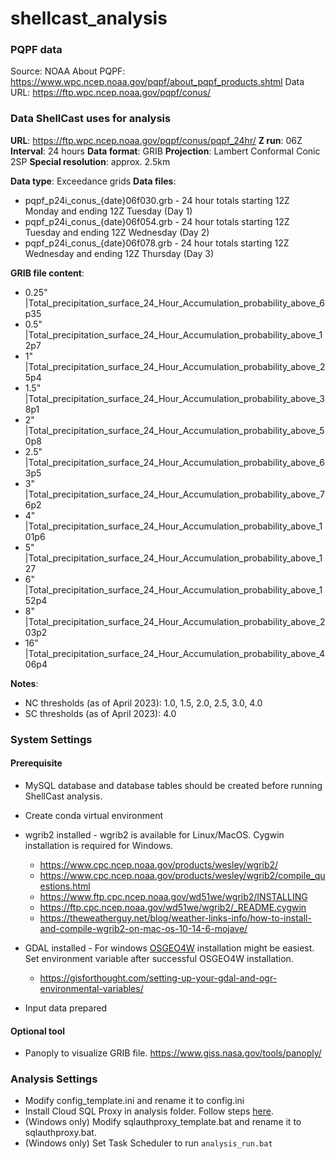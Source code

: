 # shellcast_analysis

### PQPF data
Source: NOAA
About PQPF:  https://www.wpc.ncep.noaa.gov/pqpf/about_pqpf_products.shtml
Data URL:  https://ftp.wpc.ncep.noaa.gov/pqpf/conus/

### Data ShellCast uses for analysis
**URL**:  https://ftp.wpc.ncep.noaa.gov/pqpf/conus/pqpf_24hr/
**Z run**: 06Z
**Interval**: 24 hours
**Data format**: GRIB
**Projection**: Lambert Conformal Conic 2SP
**Special resolution**: approx. 2.5km

**Data type**: Exceedance grids
**Data files**:

* pqpf_p24i_conus_{date}06f030.grb - 24 hour totals starting 12Z Monday and ending 12Z Tuesday (Day 1)
* pqpf_p24i_conus_{date}06f054.grb - 24 hour totals starting 12Z Tuesday and ending 12Z Wednesday (Day 2)
* pqpf_p24i_conus_{date}06f078.grb - 24 hour totals starting 12Z Wednesday and ending 12Z Thursday (Day 3)

**GRIB file content**:

- 0.25"   |Total_precipitation_surface_24_Hour_Accumulation_probability_above_6p35
- 0.5"     |Total_precipitation_surface_24_Hour_Accumulation_probability_above_12p7
- 1"        |Total_precipitation_surface_24_Hour_Accumulation_probability_above_25p4
- 1.5"     |Total_precipitation_surface_24_Hour_Accumulation_probability_above_38p1
- 2"        |Total_precipitation_surface_24_Hour_Accumulation_probability_above_50p8
- 2.5"     |Total_precipitation_surface_24_Hour_Accumulation_probability_above_63p5
- 3"        |Total_precipitation_surface_24_Hour_Accumulation_probability_above_76p2
- 4"        |Total_precipitation_surface_24_Hour_Accumulation_probability_above_101p6
- 5"        |Total_precipitation_surface_24_Hour_Accumulation_probability_above_127
- 6"        |Total_precipitation_surface_24_Hour_Accumulation_probability_above_152p4
- 8"        |Total_precipitation_surface_24_Hour_Accumulation_probability_above_203p2
- 16"      |Total_precipitation_surface_24_Hour_Accumulation_probability_above_406p4

**Notes**:

- NC thresholds (as of April 2023): 1.0, 1.5, 2.0, 2.5, 3.0, 4.0
- SC thresholds (as of April 2023): 4.0


### System Settings
#### Prerequisite
* MySQL database and database tables should be created before running ShellCast analysis.
* Create conda virtual environment
* wgrib2 installed - wgrib2 is available for Linux/MacOS. Cygwin installation is required for Windows.
  * https://www.cpc.ncep.noaa.gov/products/wesley/wgrib2/
  * https://www.cpc.ncep.noaa.gov/products/wesley/wgrib2/compile_questions.html
  * https://www.ftp.cpc.ncep.noaa.gov/wd51we/wgrib2/INSTALLING
  * https://ftp.cpc.ncep.noaa.gov/wd51we/wgrib2/_README.cygwin
  * https://theweatherguy.net/blog/weather-links-info/how-to-install-and-compile-wgrib2-on-mac-os-10-14-6-mojave/

* GDAL installed - For windows [OSGEO4W](https://trac.osgeo.org/osgeo4w/) installation might be easiest. Set environment variable after successful OSGEO4W installation.  
  * https://gisforthought.com/setting-up-your-gdal-and-ogr-environmental-variables/

* Input data prepared

#### Optional tool
* Panoply to visualize GRIB file. https://www.giss.nasa.gov/tools/panoply/

### Analysis Settings

* Modify config_template.ini and rename it to config.ini
* Install Cloud SQL Proxy in analysis folder.  Follow steps [here](https://cloud.google.com/sql/docs/mysql/sql-proxy#windows-64-bit).
* (Windows only) Modify sqlauthproxy_template.bat and rename it to sqlauthproxy.bat.
* (Windows only) Set Task Scheduler to run ```analysis_run.bat```